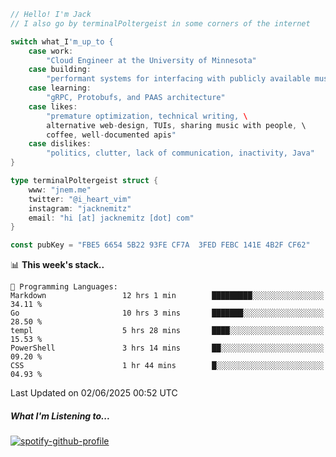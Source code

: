 ```go
// Hello! I'm Jack
// I also go by terminalPoltergeist in some corners of the internet

switch what_I'm_up_to {
    case work:
        "Cloud Engineer at the University of Minnesota"
    case building:
        "performant systems for interfacing with publicly available music datasets"
    case learning:
        "gRPC, Protobufs, and PAAS architecture"
    case likes:
        "premature optimization, technical writing, \
        alternative web-design, TUIs, sharing music with people, \
        coffee, well-documented apis"
    case dislikes:
        "politics, clutter, lack of communication, inactivity, Java"
}

type terminalPoltergeist struct {
    www: "jnem.me"
    twitter: "@i_heart_vim"
    instagram: "jacknemitz"
    email: "hi [at] jacknemitz [dot] com"
}

const pubKey = "FBE5 6654 5B22 93FE CF7A  3FED FEBC 141E 4B2F CF62"
```

<!--START_SECTION:waka-->
📊 **This week's stack..** 

```text
💬 Programming Languages: 
Markdown                 12 hrs 1 min        █████████░░░░░░░░░░░░░░░░   34.11 % 
Go                       10 hrs 3 mins       ███████░░░░░░░░░░░░░░░░░░   28.50 % 
templ                    5 hrs 28 mins       ████░░░░░░░░░░░░░░░░░░░░░   15.53 % 
PowerShell               3 hrs 14 mins       ██░░░░░░░░░░░░░░░░░░░░░░░   09.20 % 
CSS                      1 hr 44 mins        █░░░░░░░░░░░░░░░░░░░░░░░░   04.93 % 
```


 Last Updated on 02/06/2025 00:52 UTC
<!--END_SECTION:waka-->

##### What I'm Listening to...

[![spotify-github-profile](https://jnem.me/listening-item?maxAge=2592000)](https://jnem.me/listening)
